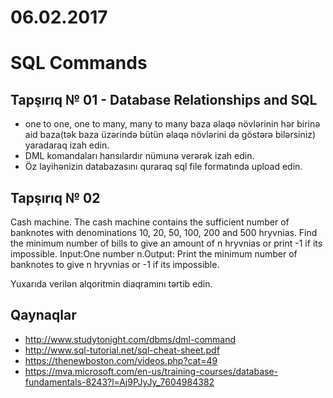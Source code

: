 # 06.02.2017
# SQL Commands

## Tapşırıq № 01 - Database Relationships and SQL 

- one to one, one to many, many to many  baza əlaqə növlərinin hər birinə aid baza(tək baza üzərində bütün əlaqə növlərini də göstərə bilərsiniz) yaradaraq izah edin.
- DML komandaları hansılardır nümunə verərək izah edin.
- Öz layihənizin databazasını quraraq sql file formatında upload edin.

## Tapşırıq № 02

Cash machine. The cash machine contains the sufficient number of banknotes with denominations 10, 20, 50, 100, 200 and 500 hryvnias. Find the minimum number of bills to give an amount of n hryvnias or print -1 if its impossible. Input:One number n.Output: Print the minimum number of banknotes to give n hryvnias or -1 if its impossible.

Yuxarıda verilən alqoritmin diaqramını tərtib edin.


## Qaynaqlar

- http://www.studytonight.com/dbms/dml-command
- http://www.sql-tutorial.net/sql-cheat-sheet.pdf
- https://thenewboston.com/videos.php?cat=49
- https://mva.microsoft.com/en-us/training-courses/database-fundamentals-8243?l=Aj9PJyJy_7604984382

